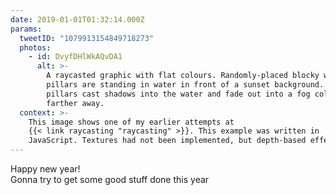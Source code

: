 ```yaml
---
date: 2019-01-01T01:32:14.000Z
params:
  tweetID: "1079913154849718273"
  photos:
    - id: DvyfDHlWkAQvDA1
      alt: >-
        A raycasted graphic with flat colours. Randomly-placed blocky white
        pillars are standing in water in front of a sunset background. The
        pillars cast shadows into the water and fade out into a fog colour
        farther away.
  context: >-
    This image shows one of my earlier attempts at
    {{< link raycasting "raycasting" >}}. This example was written in
    JavaScript. Textures had not been implemented, but depth-based effects had.
---
```


Happy new year!\
Gonna try to get some good stuff done this year
